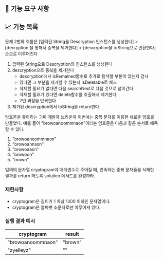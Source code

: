 ## 🚀 기능 요구 사항

## 📈 기능 목록

문제 2번의 흐름은 [입력된 String을 Descryption 인스턴스를 생성한다] > [decryption 을 통해서 중복을 제거한다] > [descryption을 toString으로 반환한다] 순으로 이루어진다

1. 입력된 String으로 Descryption의 인스턴스를 생성한다
2. descryption으로 중복을 제거한다
   - descryption에서 isRemained함수로 추가로 탐색할 부분이 있는지 검사
   - 있다면 그 부분을 제거할 수 있는지 isDeletable로 체크
   - 삭제할 필요가 없다면 다음 searchNext로 다음 것으로 넘어간다
   - 삭제할 필요가 있다면 delete함수를 호출해서 제거한다
   - 2번 과정을 반복한다
3. 제거된 descryption에서 toString을 return한다

암호문을 좋아하는 괴짜 개발자 브라운이 이번에는 중복 문자를 이용한 새로운 암호를 만들었다. 예를 들어 "browoanoommnaon"이라는 암호문은 다음과 같은 순서로 해독할 수 있다.

1. "browoanoommnaon"
2. "browoannaon"
3. "browoaaon"
4. "browoon"
5. "brown"

임의의 문자열 cryptogram이 매개변수로 주어질 때, 연속하는 중복 문자들을 삭제한 결과를 return 하도록 solution 메서드를 완성하라.

### 제한사항

- cryptogram은 길이가 1 이상 1000 이하인 문자열이다.
- cryptogram은 알파벳 소문자로만 이루어져 있다.

### 실행 결과 예시

| cryptogram | result |
| --- | --- |
| "browoanoommnaon" | "brown" |
| "zyelleyz" | "" |
